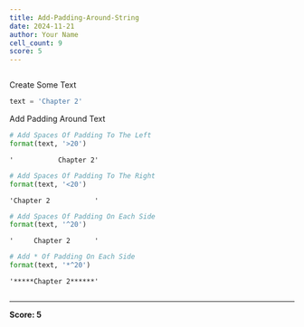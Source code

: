 ```yaml
---
title: Add-Padding-Around-String
date: 2024-11-21
author: Your Name
cell_count: 9
score: 5
---
```


```python

```

Create Some Text


```python
text = 'Chapter 2'
```

Add Padding Around Text


```python
# Add Spaces Of Padding To The Left
format(text, '>20')
```




    '           Chapter 2'




```python
# Add Spaces Of Padding To The Right
format(text, '<20')
```




    'Chapter 2           '




```python
# Add Spaces Of Padding On Each Side
format(text, '^20')
```




    '     Chapter 2      '




```python
# Add * Of Padding On Each Side
format(text, '*^20')
```




    '*****Chapter 2******'




```python

```


---
**Score: 5**